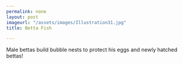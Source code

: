 ```yaml
---
permalink: none
layout: post
imageurl: "/assets/images/Illustration31.jpg"
title: Betta Fish

---
```


Male bettas build bubble nests to protect his eggs and newly hatched bettas!
